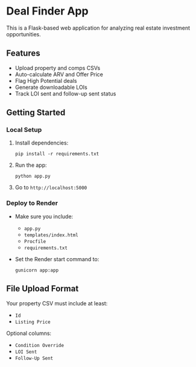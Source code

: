 # Deal Finder App

This is a Flask-based web application for analyzing real estate investment opportunities.

## Features
- Upload property and comps CSVs
- Auto-calculate ARV and Offer Price
- Flag High Potential deals
- Generate downloadable LOIs
- Track LOI sent and follow-up sent status

## Getting Started

### Local Setup
1. Install dependencies:
    ```
    pip install -r requirements.txt
    ```

2. Run the app:
    ```
    python app.py
    ```

3. Go to `http://localhost:5000`

### Deploy to Render
- Make sure you include:
  - `app.py`
  - `templates/index.html`
  - `Procfile`
  - `requirements.txt`

- Set the Render start command to:
  ```
  gunicorn app:app
  ```

## File Upload Format

Your property CSV must include at least:
- `Id`
- `Listing Price`

Optional columns:
- `Condition Override`
- `LOI Sent`
- `Follow-Up Sent`